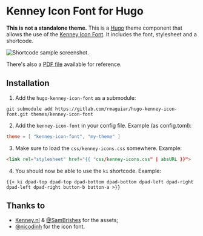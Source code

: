 # Kenney Icon Font for Hugo

**This is not a standalone theme.** This is a [Hugo](https://gohugo.io/) theme component that allows the use of the [Kenney Icon Font](https://github.com/nicodinh/kenney-icon-font). It includes the font, stylesheet and a shortcode.

![Shortcode sample screenshot.](https://gitlab.com/rmaguiar/hugo-kenney-icon-font/-/raw/master/demo/screenshot.png)

There's also a [PDF file](https://gitlab.com/rmaguiar/hugo-kenney-icon-font/-/raw/master/demo/cheatsheet.pdf) available for reference.

## Installation

1. Add the `hugo-kenney-icon-font` as a submodule:

```
git submodule add https://gitlab.com/rmaguiar/hugo-kenney-icon-font.git themes/kenney-icon-font
```

2. Add the `kenney-icon-font` in your config file. Example (as config.toml):

```toml
theme = [ "kenney-icon-font", "my-theme" ]
```

3. Make sure to load the `css/kenney-icons.css` somewhere. Example: 

```html
<link rel="stylesheet" href="{{ "css/kenney-icons.css" | absURL }}">
```

4. You should now be able to use the `ki` shortcode. Example:

```
{{< ki dpad-top dpad-top dpad-bottom dpad-bottom dpad-left dpad-right dpad-left dpad-right button-b button-a >}}
```

## Thanks to

* [Kenney.nl](http://kenney.nl/) & [@SamBrishes](https://github.com/SamBrishes) for the assets;
* [@nicodinh](https://github.com/nicodinh) for the icon font.